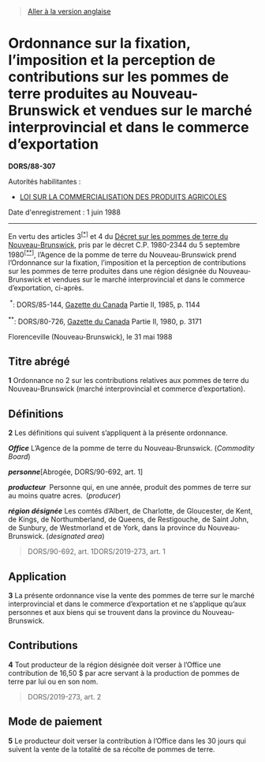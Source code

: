 > [Aller à la version anglaise](/en/Regulations/Statutory%20Orders%20and%20Regulations/88/307.md)

# Ordonnance sur la fixation, l’imposition et la perception de contributions sur les pommes de terre produites au Nouveau-Brunswick et vendues sur le marché interprovincial et dans le commerce d’exportation

**DORS/88-307**

Autorités habilitantes : 
- [LOI SUR LA COMMERCIALISATION DES PRODUITS AGRICOLES](/fr/Lois/Lois%20révisées%20du%20Canada/A/A-6.md)

Date d'enregistrement : 1 juin 1988

----------

En vertu des articles 3<sup><a href='#footnote1star_f'>[*]</a></sup> et 4 du [Décret sur les pommes de terre du Nouveau-Brunswick](/fr/Règlements/Décrets,%20ordonnances%20et%20règlements%20statutaires/80/726.md), pris par le décret C.P. 1980-2344 du 5 septembre 1980<sup><a href='#footnote2star_f'>[**]</a></sup>, l’Agence de la pomme de terre du Nouveau-Brunswick prend l’Ordonnance sur la fixation, l’imposition et la perception de contributions sur les pommes de terre produites dans une région désignée du Nouveau-Brunswick et vendues sur le marché interprovincial et dans le commerce d’exportation, ci-après.

<a name='footnote1star_f'><sup> *</sup></a>: DORS/85-144, [Gazette du Canada](http://www.gazette.gc.ca/) Partie II, 1985, p. 1144<br />

<a name='footnote2star_f'><sup>**</sup></a>: DORS/80-726, [Gazette du Canada](http://www.gazette.gc.ca/) Partie II, 1980, p. 3171<br />

Florenceville (Nouveau-Brunswick), le 31 mai 1988




## Titre abrégé


**1** Ordonnance no 2 sur les contributions relatives aux pommes de terre du Nouveau-Brunswick (marché interprovincial et commerce d’exportation).




## Définitions


**2** Les définitions qui suivent s’appliquent à la présente ordonnance.

***Office*** L’Agence de la pomme de terre du Nouveau-Brunswick. (*Commodity Board*)

***personne***[Abrogée, DORS/90-692, art. 1]

***producteur*** Personne qui, en une année, produit des pommes de terre sur au moins quatre acres. (*producer*)

***région désignée*** Les comtés d’Albert, de Charlotte, de Gloucester, de Kent, de Kings, de Northumberland, de Queens, de Restigouche, de Saint John, de Sunbury, de Westmorland et de York, dans la province du Nouveau-Brunswick. (*designated area*) 
> DORS/90-692, art. 1DORS/2019-273, art. 1





## Application


**3** La présente ordonnance vise la vente des pommes de terre sur le marché interprovincial et dans le commerce d’exportation et ne s’applique qu’aux personnes et aux biens qui se trouvent dans la province du Nouveau-Brunswick.




## Contributions


**4** Tout producteur de la région désignée doit verser à l’Office une contribution de 16,50 $ par acre servant à la production de pommes de terre par lui ou en son nom.
> DORS/2019-273, art. 2





## Mode de paiement


**5** Le producteur doit verser la contribution à l’Office dans les 30 jours qui suivent la vente de la totalité de sa récolte de pommes de terre.


